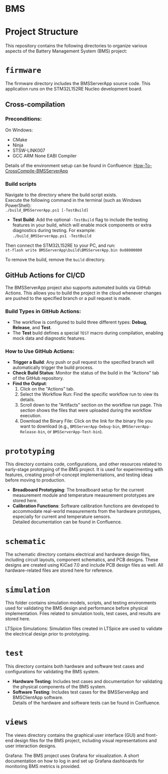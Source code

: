 # BMS

# Project Structure

This repository contains the following directories to organize various aspects of the Battery Management System (BMS) project:

# `firmware`
The firmware directory includes the BMSServerApp source code. This application runs on the STM32L152RE Nucleo development board.   

## Cross-compilation
### Preconditions:
On Windows:   
- CMake
- Ninja
- STSW-LINK007
- GCC ARM None EABI Compiler

Details of the environment setup can be found in Confluence: [How-To-CrossCompile-BMSServerApp](https://liyuanliull.atlassian.net/wiki/spaces/BMSDEVELOP/pages/426109/How-to+Set+Up+Environment+and+Building+the+BMSServerApp)

### Build scripts
Navigate to the directory where the build script exists.   
Execute the following command in the terminal (such as Windows PowerShell):  
`./build_BMSServerApp.ps1 [-TestBuild]`   

- **Test Build**: Add the optional `-TestBuild` flag to include the testing features in your build, which will enable mock components or extra diagnostics during testing. For example:  
  `./build_BMSServerApp.ps1 -TestBuild`

Then connect the STM32L152RE to your PC, and run:    
`st-flash write BMSServerApp\build\BMSServerApp.bin 0x08000000`   

To remove the build, remove the `build` directory.

## GitHub Actions for CI/CD
The BMSServerApp project also supports automated builds via GitHub Actions. This allows you to build the project in the cloud whenever changes are pushed to the specified branch or a pull request is made.

### Build Types in GitHub Actions:
- The workflow is configured to build three different types: **Debug**, **Release**, and **Test**.
- The **Test** build defines a special `TEST` macro during compilation, enabling mock data and diagnostic features.

### How to Use GitHub Actions:
- **Trigger a Build**: Any push or pull request to the specified branch will automatically trigger the build process.
- **Check Build Status**: Monitor the status of the build in the "Actions" tab of the GitHub repository.
- **Find the Output**:   
  1. Click on the "Actions" tab.
  2. Select the Workflow Run: Find the specific workflow run to view its details.
  3. Scroll down to the "Artifacts" section on the workflow run page. This section shows the files that were uploaded during the workflow execution.
  4. Download the Binary File:  Click on the link for the binary file you want to download (e.g., `BMSServerApp-Debug-bin`, `BMSServerApp-Release-bin`, or `BMSServerApp-Test-bin`).   

# `prototyping`
This directory contains code, configurations, and other resources related to early-stage prototyping of the BMS project. It is used for experimenting with features, creating proof-of-concept implementations, and testing ideas before moving to production.  

- **Breadboard Prototyping**: The breadboard setup for the current measurement module and temperature measurement prototypes are stored here.   
- **Calibration Functions**: Software calibration functions are developed to accommodate real-world measurements from the hardware prototypes, especially for current and temperature sensors.   
Detailed documentation can be found in Confluence.  

# `schematic`
The schematic directory contains electrical and hardware design files, including circuit layouts, component schematics, and PCB designs. These designs are created using KiCad 7.0 and include PCB design files as well. All hardware-related files are stored here for reference.   

# `simulation`
This folder contains simulation models, scripts, and testing environments used for validating the BMS design and performance before physical implementation. Files related to simulation tools, test cases, and results are stored here.   

LTSpice Simulations: Simulation files created in LTSpice are used to validate the electrical design prior to prototyping.   

# `test`
This directory contains both hardware and software test cases and configurations for validating the BMS system.   

- **Hardware Testing**: Includes test cases and documentation for validating the physical components of the BMS system.     
- **Software Testing**: Includes test cases for the BMSServerApp and BMSClientApp software.      
Details of the hardware and software tests can be found in Confluence.

# `views`
The views directory contains the graphical user interface (GUI) and front-end design files for the BMS project, including visual representations and user interaction designs.   

Grafana: The BMS project uses Grafana for visualization. A short documentation on how to log in and set up Grafana dashboards for monitoring BMS metrics is provided.   
